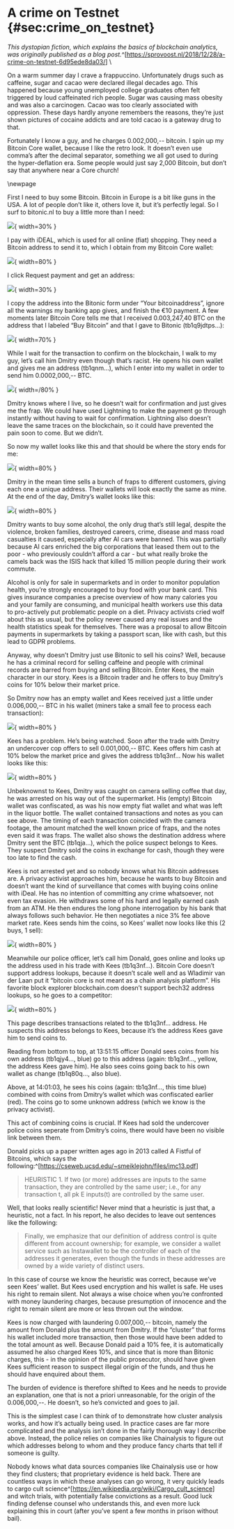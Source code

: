 # A crime on Testnet {#sec:crime_on_testnet}
_This dystopian fiction, which explains the basics of blockchain
analytics, was originally published as a blog post._^[<https://sprovoost.nl/2018/12/28/a-crime-on-testnet-6d95ede8da03/>]
\

On a warm summer day I crave a frappuccino. Unfortunately drugs such as caffeine, sugar and cacao were declared illegal decades ago. This happened because young unemployed college graduates often felt triggered by loud caffeinated rich people. Sugar was causing mass obesity and was also a carcinogen. Cacao was too clearly associated with oppression. These days hardly anyone remembers the reasons, they’re just shown pictures of cocaine addicts and are told cacao is a gateway drug to that.

Fortunately I know a guy, and he charges 0.002,000,-- bitcoin. I spin up my Bitcoin Core wallet, because I like the retro look. It doesn’t even use comma’s after the decimal separator, something we all got used to during the hyper-deflation era. Some people would just say 2,000 Bitcoin, but don’t say that anywhere near a Core church!

\newpage

First I need to buy some Bitcoin. Bitcoin in Europe is a bit like guns in the USA. A lot of people don’t like it, others love it, but it’s perfectly legal. So I surf to bitonic.nl to buy a little more than I need:

![](appendix/buy.png){ width=30% }

I pay with iDEAL, which is used for all online (fiat) shopping. They need a Bitcoin address to send it to, which I obtain from my Bitcoin Core wallet:

![](appendix/core-2.png){ width=80% }

I click Request payment and get an address:

![](appendix/core-3.png){ width=30% }

I copy the address into the Bitonic form under “Your bitcoinaddress”, ignore all the warnings my banking app gives, and finish the €10 payment. A few moments later Bitcoin Core tells me that I received 0.003,247,40 BTC on the address that I labeled “Buy Bitcoin” and that I gave to Bitonic (tb1q9jdtps…):

![](appendix/core-4.png){ width=70% }

While I wait for the transaction to confirm on the blockchain, I walk to my guy, let’s call him Dmitry even though that’s racist. He opens his own wallet and gives me an address (tb1qnm…), which I enter into my wallet in order to send him 0.0002,000,-- BTC.

![](appendix/core-5.png){ width=/80% }

Dmitry knows where I live, so he doesn’t wait for confirmation and just gives me the frap. We could have used Lightning to make the payment go through instantly without having to wait for confirmation. Lightning also doesn’t leave the same traces on the blockchain, so it could have prevented the pain soon to come. But we didn’t.

So now my wallet looks like this and that should be where the story ends for me:

![](appendix/core-6.png){ width=80% }

Dmitry in the mean time sells a bunch of fraps to different customers, giving each one a unique address. Their wallets will look exactly the same as mine. At the end of the day, Dmitry’s wallet looks like this:

![](appendix/core-7.png){ width=80% }

Dmitry wants to buy some alcohol, the only drug that’s still legal, despite the violence, broken families, destroyed careers, crime, disease and mass road casualties it caused, especially after AI cars were banned. This was partially because AI cars enriched the big corporations that leased them out to the poor - who previously couldn’t afford a car - but what really broke the camels back was the ISIS hack that killed 15 million people during their work commute.

Alcohol is only for sale in supermarkets and in order to monitor population health, you’re strongly encouraged to buy food with your bank card. This gives insurance companies a precise overview of how many calories you and your family are consuming, and municipal health workers use this data to pro-actively put problematic people on a diet. Privacy activists cried wolf about this as usual, but the policy never caused any real issues and the health statistics speak for themselves. There was a proposal to allow Bitcoin payments in supermarkets by taking a passport scan, like with cash, but this lead to GDPR problems.

Anyway, why doesn’t Dmitry just use Bitonic to sell his coins? Well, because he has a criminal record for selling caffeine and people with criminal records are barred from buying and selling Bitcoin. Enter Kees, the main character in our story. Kees is a Bitcoin trader and he offers to buy Dmitry’s coins for 10% below their market price.

So Dmitry now has an empty wallet and Kees received just a little under 0.006,000,-- BTC in his wallet (miners take a small fee to process each transaction):

![](appendix/core-8.png){ width=80% }

Kees has a problem. He’s being watched. Soon after the trade with Dmitry an undercover cop offers to sell 0.001,000,-- BTC. Kees offers him cash at 10% below the market price and gives the address tb1q3nf… Now his wallet looks like this:

![](appendix/core-9.png){ width=80% }

Unbeknownst to Kees, Dmitry was caught on camera selling coffee that day, he was arrested on his way out of the supermarket. His (empty) Bitcoin wallet was confiscated, as was his now empty fiat wallet and what was left in the liquor bottle. The wallet contained transactions and notes as you can see above. The timing of each transaction coincided with the camera footage, the amount matched the well known price of fraps, and the notes even said it was fraps. The wallet also shows the destination address where Dmitry sent the BTC (tb1qja…), which the police suspect belongs to Kees. They suspect Dmitry sold the coins in exchange for cash, though they were too late to find the cash.

Kees is not arrested yet and so nobody knows what his Bitcoin addresses are. A privacy activist approaches him, because he wants to buy Bitcoin and doesn’t want the kind of surveillance that comes with buying coins online with iDeal. He has no intention of committing any crime whatsoever, not even tax evasion. He withdraws some of his hard and legally earned cash from an ATM. He then endures the long phone interrogation by his bank that always follows such behavior. He then negotiates a nice 3% fee above market rate. Kees sends him the coins, so Kees’ wallet now looks like this (2 buys, 1 sell):

![](appendix/core-10.png){ width=80% }

Meanwhile our police officer, let’s call him Donald, goes online and looks up the address used in his trade with Kees (tb1q3nf…). Bitcoin Core doesn’t support address lookups, because it doesn’t scale well and as Wladimir van der Laan put it “bitcoin core is not meant as a chain analysis platform”. His favorite block explorer blockchain.com doesn’t support bech32 address lookups, so he goes to a competitor:

![](appendix/explorer.png){ width=80% }

This page describes transactions related to the tb1q3nf… address. He suspects this address belongs to Kees, because it’s the address Kees gave him to send coins to.

Reading from bottom to top, at 13:51:15 officer Donald sees coins from his own address (tb1qjy4…, blue) go to this address (again: tb1q3nf…, yellow, the address Kees gave him). He also sees coins going back to his own wallet as change (tb1q80q…, also blue).

Above, at 14:01:03, he sees his coins (again: tb1q3nf…, this time blue) combined with coins from Dmitry’s wallet which was confiscated earlier (red). The coins go to some unknown address (which we know is the privacy activist).

This act of combining coins is crucial. If Kees had sold the undercover police coins seperate from Dmitry’s coins, there would have been no visible link between them.

Donald picks up a paper written ages ago in 2013 called A Fistful of Bitcoins, which says the following:^[<https://cseweb.ucsd.edu/~smeiklejohn/files/imc13.pdf>]

> HEURISTIC 1. If two (or more) addresses are inputs to the same transaction, they are controlled by the same user; i.e., for any transaction t, all pk E inputs(t) are controlled by the same user.

Well, that looks really scientific! Never mind that a heuristic is just that, a heuristic, not a fact. In his report, he also decides to leave out sentences like the following:

> Finally, we emphasize that our definition of address control is quite different from account ownership; for example, we consider a wallet service such as Instawallet to be the controller of each of the addresses it generates, even though the funds in these addresses are owned by a wide variety of distinct users.

In this case of course we know the heuristic was correct, because we’ve seen Kees’ wallet. But Kees used encryption and his wallet is safe. He uses his right to remain silent. Not always a wise choice when you’re confronted with money laundering charges, because presumption of innocence and the right to remain silent are more or less thrown out the window.

Kees is now charged with laundering 0.007,000,-- bitcoin, namely the amount from Donald plus the amount from Dmitry. If the “cluster” that forms his wallet included more transaction, then those would have been added to the total amount as well. Because Donald paid a 10% fee, it is automatically assumed he also charged Kees 10%, and since that is more than Bitonic charges, this - in the opinion of the public prosecutor, should have given Kees sufficient reason to suspect illegal origin of the funds, and thus he should have enquired about them.

The burden of evidence is therefore shifted to Kees and he needs to provide an explanation, one that is not a priori unreasonable, for the origin of the 0.006,000,--. He doesn’t, so he’s convicted and goes to jail.

This is the simplest case I can think of to demonstrate how cluster analysis works, and how it’s actually being used. In practice cases are far more complicated and the analysis isn’t done in the fairly thorough way I describe above. Instead, the police relies on companies like Chainalysis to figure out which addresses belong to whom and they produce fancy charts that tell if someone is guilty.

Nobody knows what data sources companies like Chainalysis use or how they find clusters; that proprietary evidence is held back. There are countless ways in which these analyses can go wrong, it very quickly leads to cargo cult science^[<https://en.wikipedia.org/wiki/Cargo_cult_science>] and witch trials, with potentially false convictions as a result. Good luck finding defense counsel who understands this, and even more luck explaining this in court (after you’ve spent a few months in prison without bail).
